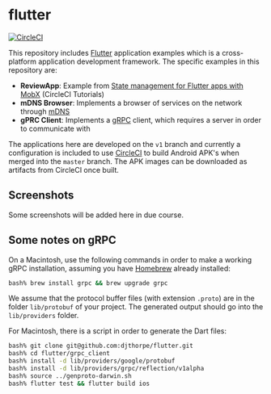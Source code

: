 # flutter

[![CircleCI](https://circleci.com/gh/djthorpe/flutter/tree/master.svg?style=svg)](https://circleci.com/gh/djthorpe/flutter/tree/master)


This repository includes [Flutter](https://flutter.dev/) application examples which is a cross-platform application development framework. The specific examples in this repository are:

* __ReviewApp__: Example from [State management for Flutter apps with MobX](https://circleci.com/blog/state-management-for-flutter-apps-with-mobx/) (CircleCI Tutorials)
* __mDNS Browser__: Implements a browser of services on the network through [mDNS](https://en.wikipedia.org/wiki/Multicast_DNS)
* __gPRC Client__: Implements a [gRPC](https://github.com/grpc/grpc-dart) client, which requires a server in order to communicate with

The applications here are developed on the `v1` branch and currently a configuration is included to use [CircleCI](https://circleci.com/) to build Android APK's when merged into the `master` branch. The APK images can be downloaded as artifacts from CircleCI once built.

## Screenshots

Some screenshots will be added here in due course.

## Some notes on gRPC

On a Macintosh, use the following commands in order to make a working gRPC installation, assuming you have [Homebrew](https://brew.sh/) already installed:

```bash
bash% brew install grpc && brew upgrade grpc
```

We assume that the protocol buffer files (with extension `.proto`) are in the folder `lib/protobuf` of your project. The generated output should go into the `lib/providers` folder.

For Macintosh, there is a script in order to generate the Dart files:

```bash
bash% git clone git@github.com:djthorpe/flutter.git
bash% cd flutter/grpc_client
bash% install -d lib/providers/google/protobuf
bash% install -d lib/providers/grpc/reflection/v1alpha
bash% source ../genproto-darwin.sh
bash% flutter test && flutter build ios
```





